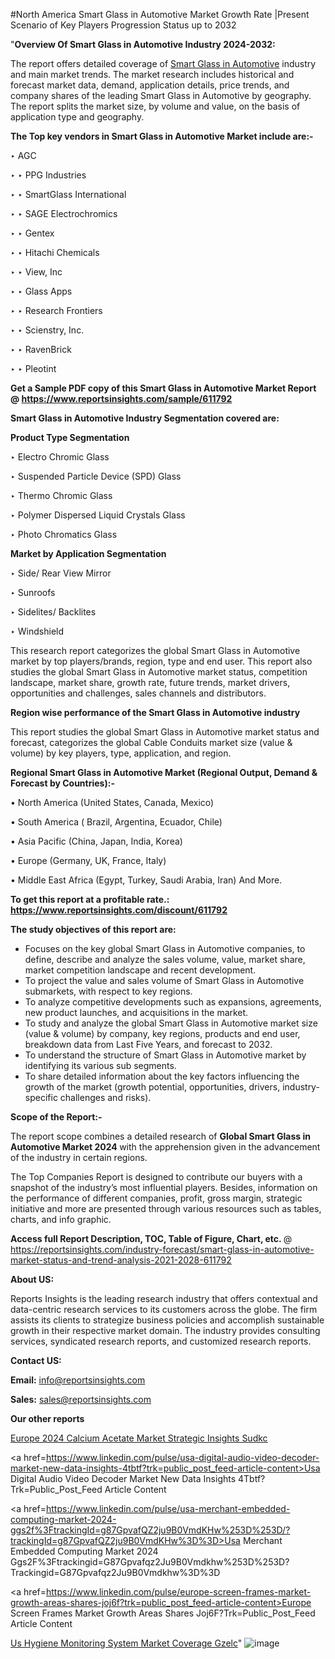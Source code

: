 #North America Smart Glass in Automotive Market Growth Rate |Present Scenario of Key Players Progression Status up to 2032

"<strong>Overview Of Smart Glass in Automotive Industry 2024-2032:</strong>

The report offers detailed coverage of <a href=https://www.reportsinsights.com/sample/611792>Smart Glass in Automotive</a> industry and main market trends. The market research includes historical and forecast market data, demand, application details, price trends, and company shares of the leading Smart Glass in Automotive by geography. The report splits the market size, by volume and value, on the basis of application type and geography.

<strong>The Top key vendors in Smart Glass in Automotive Market include are:- </strong>

‣ AGC

‣ 
‣ PPG Industries

‣ 
‣ SmartGlass International

‣ 
‣ SAGE Electrochromics

‣ 
‣ Gentex

‣ 
‣ Hitachi Chemicals

‣ 
‣ View, Inc

‣ 
‣ Glass Apps

‣ 
‣ Research Frontiers

‣ 
‣ Scienstry, Inc.

‣ 
‣ RavenBrick

‣ 
‣ Pleotint

<strong>Get a Sample PDF copy of this Smart Glass in Automotive Market Report </strong><strong>@ <a href=https://www.reportsinsights.com/sample/611792 style=color:#0000ff;>https://www.reportsinsights.com/sample/611792</a> </strong>

<strong>Smart Glass in Automotive Industry Segmentation covered are:</strong>

<strong>Product Type Segmentation</strong>

‣    Electro Chromic Glass

‣ Suspended Particle Device (SPD) Glass

‣ Thermo Chromic Glass

‣ Polymer Dispersed Liquid Crystals Glass

‣ Photo Chromatics Glass

<strong>Market by Application Segmentation</strong>

‣   Side/ Rear View Mirror

‣ Sunroofs

‣ Sidelites/ Backlites

‣ Windshield

This research report categorizes the global Smart Glass in Automotive market by top players/brands, region, type and end user. This report also studies the global Smart Glass in Automotive market status, competition landscape, market share, growth rate, future trends, market drivers, opportunities and challenges, sales channels and distributors.

<strong>Region wise performance of the Smart Glass in Automotive industry</strong><strong> </strong>

This report studies the global Smart Glass in Automotive market status and forecast, categorizes the global Cable Conduits market size (value &amp; volume) by key players, type, application, and region. 

<strong>Regional Smart Glass in Automotive Market (Regional Output, Demand &amp; Forecast by Countries):-</strong>

• North America (United States, Canada, Mexico)

• South America ( Brazil, Argentina, Ecuador, Chile)

• Asia Pacific (China, Japan, India, Korea)

• Europe (Germany, UK, France, Italy)

• Middle East Africa (Egypt, Turkey, Saudi Arabia, Iran) And More.

<strong>To get this report at a profitable rate.: <a href=https://www.reportsinsights.com/discount/611792 style=color:#0000ff;>https://www.reportsinsights.com/discount/611792</a></strong>

<strong>The study objectives of this report are:</strong>
<ul>
  <li>Focuses on the key global Smart Glass in Automotive companies, to define, describe and analyze the sales volume, value, market share, market competition landscape and recent development.</li>
  <li>To project the value and sales volume of Smart Glass in Automotive submarkets, with respect to key regions.</li>
  <li>To analyze competitive developments such as expansions, agreements, new product launches, and acquisitions in the market.</li>
  <li>To study and analyze the global Smart Glass in Automotive market size (value &amp; volume) by company, key regions, products and end user, breakdown data from Last Five Years, and forecast to 2032.</li>
  <li>To understand the structure of Smart Glass in Automotive market by identifying its various sub segments.</li>
  <li>To share detailed information about the key factors influencing the growth of the market (growth potential, opportunities, drivers, industry-specific challenges and risks).</li>
</ul>
<strong>Scope of the Report:-</strong><strong> </strong>

The report scope combines a detailed research of <strong>Global Smart Glass in Automotive Market 2024 </strong>with the apprehension given in the advancement of the industry in certain regions.

The Top Companies Report is designed to contribute our buyers with a snapshot of the industry’s most influential players. Besides, information on the performance of different companies, profit, gross margin, strategic initiative and more are presented through various resources such as tables, charts, and info graphic.

<strong>Access full Report Description, TOC, Table of Figure, Chart, etc. </strong>@   <a href=https://reportsinsights.com/industry-forecast/smart-glass-in-automotive-market-status-and-trend-analysis-2021-2028-611792 style=color:#0000ff;>https://reportsinsights.com/industry-forecast/smart-glass-in-automotive-market-status-and-trend-analysis-2021-2028-611792</a>

<strong>About US:</strong>

Reports Insights is the leading research industry that offers contextual and data-centric research services to its customers across the globe. The firm assists its clients to strategize business policies and accomplish sustainable growth in their respective market domain. The industry provides consulting services, syndicated research reports, and customized research reports.

<strong>Contact US:</strong>

<p class=""""><b>Email:</b> <a href=mailto:info@reportsinsights.com>info@reportsinsights.com</a></p>
<p class=""""><b>Sales:</b> <a href=mailto:sales@reportsinsights.com>sales@reportsinsights.com</a></p>

<strong>Our other reports</strong>

<a href=https://www.linkedin.com/pulse/europe-2024-calcium-acetate-market-strategic-insights-sudkc/>Europe 2024 Calcium Acetate Market Strategic Insights Sudkc</a>

<a href=https://www.linkedin.com/pulse/usa-digital-audio-video-decoder-market-new-data-insights-4tbtf?trk=public_post_feed-article-content>Usa Digital Audio Video Decoder Market New Data Insights 4Tbtf?Trk=Public_Post_Feed Article Content</a>

<a href=https://www.linkedin.com/pulse/usa-merchant-embedded-computing-market-2024-ggs2f%3FtrackingId=g87GpvafQZ2ju9B0VmdKHw%253D%253D/?trackingId=g87GpvafQZ2ju9B0VmdKHw%3D%3D>Usa Merchant Embedded Computing Market 2024 Ggs2F%3Ftrackingid=G87Gpvafqz2Ju9B0Vmdkhw%253D%253D?Trackingid=G87Gpvafqz2Ju9B0Vmdkhw%3D%3D</a>

<a href=https://www.linkedin.com/pulse/europe-screen-frames-market-growth-areas-shares-joj6f?trk=public_post_feed-article-content>Europe Screen Frames Market Growth Areas Shares Joj6F?Trk=Public_Post_Feed Article Content</a>

<a href=https://www.linkedin.com/pulse/us-hygiene-monitoring-system-market-coverage-gzelc/>Us Hygiene Monitoring System Market Coverage Gzelc</a>"
![image](https://github.com/aanak123/RIMarketer1/assets/158471119/5db91bcd-c320-416a-9f06-0051da73069c)
